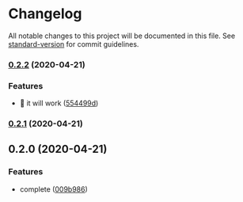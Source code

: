 # Changelog

All notable changes to this project will be documented in this file. See [standard-version](https://github.com/conventional-changelog/standard-version) for commit guidelines.

### [0.2.2](https://github.com/ZhihaoLau/eslint-config-yyl-vue/compare/v0.2.1...v0.2.2) (2020-04-21)


### Features

* 🎸 it will work ([554499d](https://github.com/ZhihaoLau/eslint-config-yyl-vue/commit/554499d3429ff5d6d716828685877257f0e6ef29))

### [0.2.1](https://github.com/ZhihaoLau/eslint-config-yyl-vue/compare/v0.2.0...v0.2.1) (2020-04-21)

## 0.2.0 (2020-04-21)


### Features

* complete ([009b986](https://github.com/ZhihaoLau/eslint-config-yyl-vue/commit/009b9863a41e127c84cbff6d552a126212420c2a))
